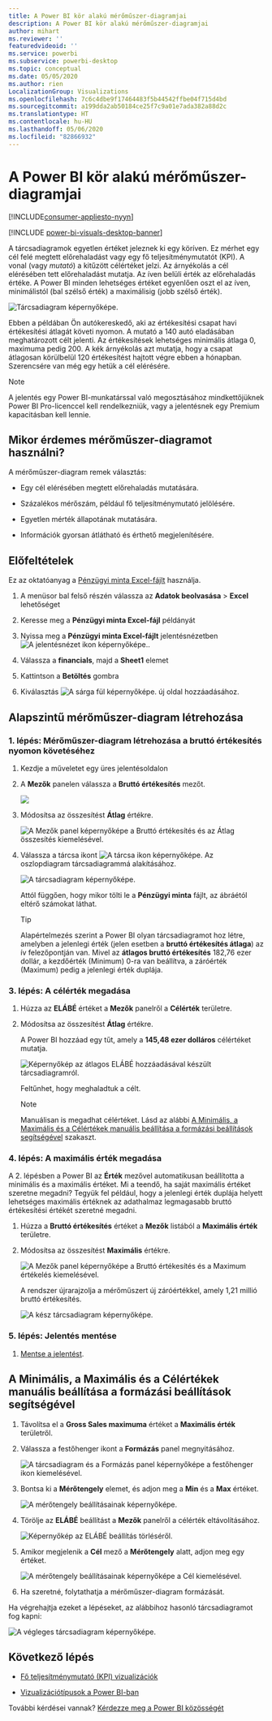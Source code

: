 ```yaml
---
title: A Power BI kör alakú mérőműszer-diagramjai
description: A Power BI kör alakú mérőműszer-diagramjai
author: mihart
ms.reviewer: ''
featuredvideoid: ''
ms.service: powerbi
ms.subservice: powerbi-desktop
ms.topic: conceptual
ms.date: 05/05/2020
ms.author: rien
LocalizationGroup: Visualizations
ms.openlocfilehash: 7c6c4dbe9f17464483f5b44542ffbe04f715d4bd
ms.sourcegitcommit: a199dda2ab50184ce25f7c9a01e7ada382a88d2c
ms.translationtype: HT
ms.contentlocale: hu-HU
ms.lasthandoff: 05/06/2020
ms.locfileid: "82866932"
---
```

# <a name="radial-gauge-charts-in-power-bi"></a>A Power BI kör alakú mérőműszer-diagramjai

[!INCLUDE[consumer-appliesto-nyyn](../includes/consumer-appliesto-nyyn.md)]

[!INCLUDE [power-bi-visuals-desktop-banner](../includes/power-bi-visuals-desktop-banner.md)]

A tárcsadiagramok egyetlen értéket jeleznek ki egy köríven. Ez mérhet egy cél felé megtett előrehaladást vagy egy fő teljesítménymutatót (KPI). A vonal (vagy *mutató*) a kitűzött célértéket jelzi. Az árnyékolás a cél elérésében tett előrehaladást mutatja. Az íven belüli érték az előrehaladás értéke. A Power BI minden lehetséges értéket egyenlően oszt el az íven, minimálistól (bal szélső érték) a maximálisig (jobb szélső érték).

![Tárcsadiagram képernyőképe.](media/power-bi-visualization-radial-gauge-charts/gauge-m.png)

Ebben a példában Ön autókereskedő, aki az értékesítési csapat havi értékesítési átlagát követi nyomon. A mutató a 140 autó eladásában meghatározott célt jelenti. Az értékesítések lehetséges minimális átlaga 0, maximuma pedig 200.  A kék árnyékolás azt mutatja, hogy a csapat átlagosan körülbelül 120 értékesítést hajtott végre ebben a hónapban. Szerencsére van még egy hetük a cél elérésére.

> [!NOTE]
> A jelentés egy Power BI-munkatárssal való megosztásához mindkettőjüknek Power BI Pro-licenccel kell rendelkezniük, vagy a jelentésnek egy Premium kapacitásban kell lennie.

## <a name="when-to-use-a-radial-gauge"></a>Mikor érdemes mérőműszer-diagramot használni?

A mérőműszer-diagram remek választás:

* Egy cél elérésében megtett előrehaladás mutatására.

* Százalékos mérőszám, például fő teljesítménymutató jelölésére.

* Egyetlen mérték állapotának mutatására.

* Információk gyorsan átlátható és érthető megjelenítésére.

## <a name="prerequisites"></a>Előfeltételek

Ez az oktatóanyag a [Pénzügyi minta Excel-fájlt](https://download.microsoft.com/download/9/6/D/96DDC2FF-2568-491D-AAFA-AFDD6F763AE3/Retail%20Analysis%20Sample%20PBIX.pbix) használja.

1. A menüsor bal felső részén válassza az **Adatok beolvasása** > **Excel** lehetőséget
   
2. Keresse meg a **Pénzügyi minta Excel-fájl** példányát

1. Nyissa meg a **Pénzügyi minta Excel-fájlt** jelentésnézetben ![A jelentésnézet ikon képernyőképe.](media/power-bi-visualization-kpi/power-bi-report-view.png).

1. Válassza a **financials**, majd a **Sheet1** elemet

1. Kattintson a **Betöltés** gombra

1. Kiválasztás ![A sárga fül képernyőképe.](media/power-bi-visualization-kpi/power-bi-yellow-tab.png) új oldal hozzáadásához.



## <a name="create-a-basic-radial-gauge"></a>Alapszintű mérőműszer-diagram létrehozása

### <a name="step-1-create-a-gauge-to-track-gross-sales"></a>1\. lépés: Mérőműszer-diagram létrehozása a bruttó értékesítés nyomon követéséhez

1. Kezdje a műveletet egy üres jelentésoldalon

1. A **Mezők** panelen válassza a **Bruttó értékesítés** mezőt.

   ![](media/power-bi-visualization-radial-gauge-charts/grosssalesvalue-new.png)

1. Módosítsa az összesítést **Átlag** értékre.

   ![A Mezők panel képernyőképe a Bruttó értékesítés és az Átlag összesítés kiemelésével.](media/power-bi-visualization-radial-gauge-charts/changetoaverage-new.png)

1. Válassza a tárcsa ikont ![A tárcsa ikon képernyőképe.](media/power-bi-visualization-radial-gauge-charts/gaugeicon-new.png) Az oszlopdiagram tárcsadiagrammá alakításához.

    ![A tárcsadiagram képernyőképe.](media/power-bi-visualization-radial-gauge-charts/gauge-no-target.png)

    Attól függően, hogy mikor tölti le a **Pénzügyi minta** fájlt, az ábráétól eltérő számokat láthat.

    > [!TIP]
    > Alapértelmezés szerint a Power BI olyan tárcsadiagramot hoz létre, amelyben a jelenlegi érték (jelen esetben a **bruttó értékesítés átlaga**) az ív felezőpontján van. Mivel az **átlagos bruttó értékesítés** 182,76 ezer dollár, a kezdőérték (Minimum) 0-ra van beállítva, a záróérték (Maximum) pedig a jelenlegi érték duplája.

### <a name="step-3-set-a-target-value"></a>3\. lépés: A célérték megadása

1. Húzza az **ELÁBÉ** értéket a **Mezők** panelről a **Célérték** területre.

1. Módosítsa az összesítést **Átlag** értékre.

   A Power BI hozzáad egy tűt, amely a **145,48 ezer dolláros** célértéket mutatja.

   ![Képernyőkép az átlagos ELÁBÉ hozzáadásával készült tárcsadiagramról.](media/power-bi-visualization-radial-gauge-charts/gaugeinprogress-new.png)

    Feltűnhet, hogy meghaladtuk a célt.

   > [!NOTE]
   > Manuálisan is megadhat célértéket. Lásd az alábbi [A Minimális, a Maximális és a Célértékek manuális beállítása a formázási beállítások segítségével](#use-manual-format-options-to-set-minimum-maximum-and-target-values) szakaszt.

### <a name="step-4-set-a-maximum-value"></a>4\. lépés: A maximális érték megadása

A 2. lépésben a Power BI az **Érték** mezővel automatikusan beállította a minimális és a maximális értéket. Mi a teendő, ha saját maximális értéket szeretne megadni? Tegyük fel például, hogy a jelenlegi érték duplája helyett lehetséges maximális értéknek az adathalmaz legmagasabb bruttó értékesítési értékét szeretné megadni.

1. Húzza a **Bruttó értékesítés** értéket a **Mezők** listából a **Maximális érték** területre.

1. Módosítsa az összesítést **Maximális** értékre.

   ![A Mezők panel képernyőképe a Bruttó értékesítés és a Maximum értékelés kiemelésével.](media/power-bi-visualization-radial-gauge-charts/setmaximum-new.png)

   A rendszer újrarajzolja a mérőműszert új záróértékkel, amely 1,21 millió bruttó értékesítés.

   ![A kész tárcsadiagram képernyőképe.](media/power-bi-visualization-radial-gauge-charts/power-bi-final-gauge.png)

### <a name="step-5-save-your-report"></a>5\. lépés: Jelentés mentése

1. [Mentse a jelentést](../service-report-save.md).

## <a name="use-manual-format-options-to-set-minimum-maximum-and-target-values"></a>A Minimális, a Maximális és a Célértékek manuális beállítása a formázási beállítások segítségével

1. Távolítsa el a **Gross Sales maximuma** értéket a **Maximális érték** területről.

1. Válassza a festőhenger ikont a **Formázás** panel megnyitásához.

   ![A tárcsadiagram és a Formázás panel képernyőképe a festőhenger ikon kiemelésével.](media/power-bi-visualization-radial-gauge-charts/power-bi-roller.png)

1. Bontsa ki a **Mérőtengely** elemet, és adjon meg a **Min** és a **Max** értéket.

    ![A mérőtengely beállításainak képernyőképe.](media/power-bi-visualization-radial-gauge-charts/power-bi-gauge-axis.png)

1. Törölje az **ELÁBÉ** beállítást a **Mezők** panelről a célérték eltávolításához.

    ![Képernyőkép az ELÁBÉ beállítás törléséről.](media/power-bi-visualization-radial-gauge-charts/pbi-remove-target.png)

1. Amikor megjelenik a **Cél** mező a **Mérőtengely** alatt, adjon meg egy értéket.

     ![A mérőtengely beállításainak képernyőképe a Cél kiemelésével.](media/power-bi-visualization-radial-gauge-charts/power-bi-gauge-target.png)

1. Ha szeretné, folytathatja a mérőműszer-diagram formázását.

Ha végrehajtja ezeket a lépéseket, az alábbihoz hasonló tárcsadiagramot fog kapni:

![A végleges tárcsadiagram képernyőképe.](media/power-bi-visualization-radial-gauge-charts/power-bi-final.png)

## <a name="next-step"></a>Következő lépés

* [Fő teljesítménymutató (KPI) vizualizációk](power-bi-visualization-kpi.md)

* [Vizualizációtípusok a Power BI-ban](power-bi-visualization-types-for-reports-and-q-and-a.md)

További kérdései vannak? [Kérdezze meg a Power BI közösségét](https://community.powerbi.com/)

